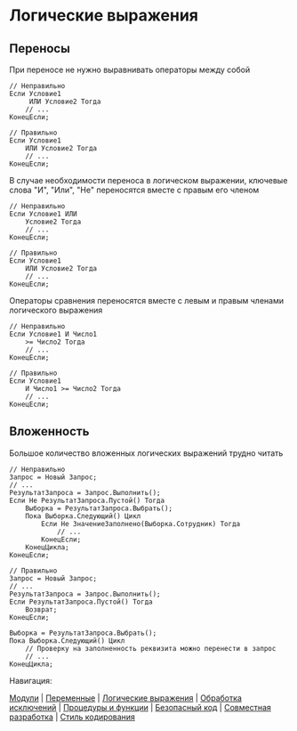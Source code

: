 
# Логические выражения

## Переносы

При переносе не нужно выравнивать операторы между собой

```bsl
// Неправильно
Если Условие1
     ИЛИ Условие2 Тогда
    // ...
КонецЕсли;

// Правильно
Если Условие1
    ИЛИ Условие2 Тогда
    // ...
КонецЕсли;
```

В случае необходимости переноса в логическом выражении, ключевые слова "И", "Или", "Не" переносятся вместе с правым его членом

```bsl
// Неправильно
Если Условие1 ИЛИ
    Условие2 Тогда
    // ...
КонецЕсли;

// Правильно
Если Условие1
    ИЛИ Условие2 Тогда
    // ...
КонецЕсли;
```

Операторы сравнения переносятся вместе с левым и правым членами логического выражения

```bsl
// Неправильно
Если Условие1 И Число1 
    >= Число2 Тогда
    // ...
КонецЕсли;

// Правильно
Если Условие1
    И Число1 >= Число2 Тогда
    // ...
КонецЕсли;
```

## Вложенность

Большое количество вложенных логических выражений трудно читать

```bsl
// Неправильно
Запрос = Новый Запрос;
// ...
РезультатЗапроса = Запрос.Выполнить();
Если Не РезультатЗапроса.Пустой() Тогда
    Выборка = РезультатЗапроса.Выбрать();
    Пока Выборка.Следующий() Цикл
        Если Не ЗначениеЗаполнено(Выборка.Сотрудник) Тогда
            // ...
        КонецЕсли;
    КонецЦикла;
КонецЕсли;

// Правильно
Запрос = Новый Запрос;
// ...
РезультатЗапроса = Запрос.Выполнить();
Если РезультатЗапроса.Пустой() Тогда
    Возврат;
КонецЕсли;

Выборка = РезультатЗапроса.Выбрать();
Пока Выборка.Следующий() Цикл
    // Проверку на заполненность реквизита можно перенести в запрос
    // ...
КонецЦикла;
```

Навигация:

[Модули](./1%20Модули.md) |
[Переменные](./2%20Переменные.md) |
[Логические выражения](./3%20Логические%20выражения.md) |
[Обработка исключений](./4%20Обработка%20исключений.md) |
[Процедуры и функции](./5%20Процедуры%20и%20функции.md) |
[Безопасный код](./6%20Безопасный%20код.md) |
[Совместная разработка](./7%20Совместная%20разработка.md) |
[Стиль кодирования](/%D0%A1%D1%82%D0%B8%D0%BB%D1%8C%20%D0%BA%D0%BE%D0%B4%D0%B8%D1%80%D0%BE%D0%B2%D0%B0%D0%BD%D0%B8%D1%8F.md)
